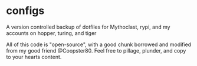 # configs
A version controlled backup of dotfiles for Mythoclast, rypi, and my accounts on hopper, turing, and tiger

All of this code is "open-source", with a good chunk borrowed and modified from my good friend @Coopster80. Feel free to pillage, plunder, and copy to your hearts content.
